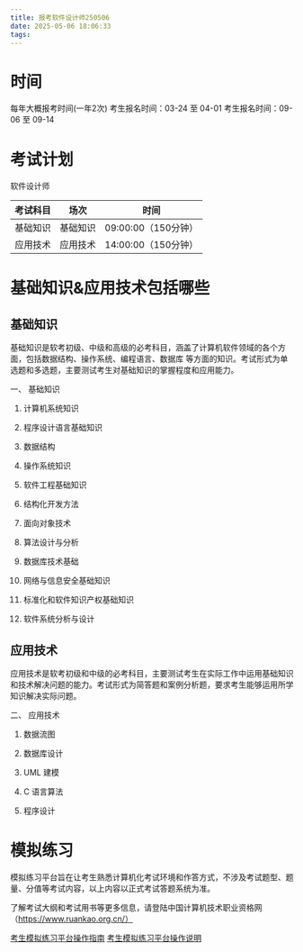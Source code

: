 ```yaml
---
title: 报考软件设计师250506
date: 2025-05-06 18:06:33
tags:
---
```


# 时间

每年大概报考时间(一年2次)
考生报名时间：03-24 至 04-01
考生报名时间：09-06 至 09-14

# 考试计划

软件设计师

| 考试科目 | 场次   | 时间              |
|------|------|-----------------|
| 基础知识 | 基础知识 | 09:00:00（150分钟） |
| 应用技术 | 应用技术 | 14:00:00（150分钟） |

# 基础知识&应用技术包括哪些

## 基础知识

基础知识是软考初级、中级和高级的必考科目，涵盖了计算机软件领域的各个方面，包括数据结构、操作系统、编程语言、数据库
等方面的知识。考试形式为单选题和多选题，主要测试考生对基础知识的掌握程度和应用能力。

一、 基础知识

1. 计算机系统知识

2. 程序设计语言基础知识

3. 数据结构

4. 操作系统知识

5. 软件工程基础知识

6. 结构化开发方法

7. 面向对象技术

8. 算法设计与分析

9. 数据库技术基础

10. 网络与信息安全基础知识

11. 标准化和软件知识产权基础知识

12. 软件系统分析与设计

## 应用技术

应用技术是软考初级和中级的必考科目，主要测试考生在实际工作中运用基础知识和技术解决问题的能力。考试形式为简答题和案例分析题，要求考生能够运用所学知识解决实际问题。

二、 应用技术

1. 数据流图

2. 数据库设计

3. UML 建模

4. C 语言算法

5. 程序设计

# 模拟练习

模拟练习平台旨在让考生熟悉计算机化考试环境和作答方式，不涉及考试题型、题量、分值等考试内容，以上内容以正式考试答题系统为准。

了解考试大纲和考试用书等更多信息，请登陆中国计算机技术职业资格网（https://www.ruankao.org.cn/）

[考生模拟练习平台操作指南](https://asset.ruankao.org.cn/vexam/考生模拟练习平台操作指南.pdf)
[考生模拟练习平台操作说明](https://asset.ruankao.org.cn/vexam/考生模拟练习平台操作说明.pdf)




